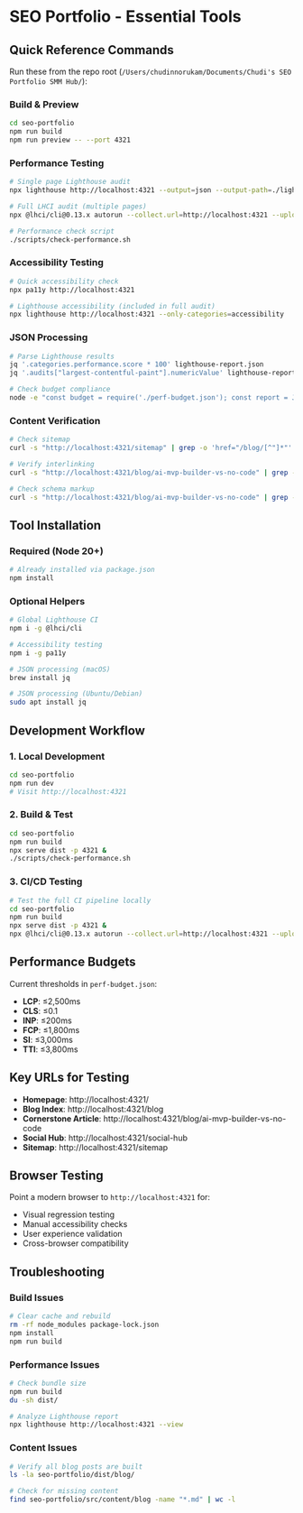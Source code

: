 # SEO Portfolio - Essential Tools

## Quick Reference Commands

Run these from the repo root (`/Users/chudinnorukam/Documents/Chudi's SEO Portfolio SMM Hub/`):

### Build & Preview
```bash
cd seo-portfolio
npm run build
npm run preview -- --port 4321
```

### Performance Testing
```bash
# Single page Lighthouse audit
npx lighthouse http://localhost:4321 --output=json --output-path=./lighthouse-report.json

# Full LHCI audit (multiple pages)
npx @lhci/cli@0.13.x autorun --collect.url=http://localhost:4321 --upload.target=filesystem --upload.outputDir=./lhci-reports

# Performance check script
./scripts/check-performance.sh
```

### Accessibility Testing
```bash
# Quick accessibility check
npx pa11y http://localhost:4321

# Lighthouse accessibility (included in full audit)
npx lighthouse http://localhost:4321 --only-categories=accessibility
```

### JSON Processing
```bash
# Parse Lighthouse results
jq '.categories.performance.score * 100' lighthouse-report.json
jq '.audits["largest-contentful-paint"].numericValue' lighthouse-report.json

# Check budget compliance
node -e "const budget = require('./perf-budget.json'); const report = JSON.parse(require('fs').readFileSync('./lighthouse-report.json')); console.log('LCP:', report.audits['largest-contentful-paint'].numericValue, 'ms (budget:', budget.lcp, 'ms)');"
```

### Content Verification
```bash
# Check sitemap
curl -s "http://localhost:4321/sitemap" | grep -o 'href="/blog/[^"]*"' | wc -l

# Verify interlinking
curl -s "http://localhost:4321/blog/ai-mvp-builder-vs-no-code" | grep -A 10 "Further Reading"

# Check schema markup
curl -s "http://localhost:4321/blog/ai-mvp-builder-vs-no-code" | grep -A 50 'application/ld+json'
```

## Tool Installation

### Required (Node 20+)
```bash
# Already installed via package.json
npm install
```

### Optional Helpers
```bash
# Global Lighthouse CI
npm i -g @lhci/cli

# Accessibility testing
npm i -g pa11y

# JSON processing (macOS)
brew install jq

# JSON processing (Ubuntu/Debian)
sudo apt install jq
```

## Development Workflow

### 1. Local Development
```bash
cd seo-portfolio
npm run dev
# Visit http://localhost:4321
```

### 2. Build & Test
```bash
cd seo-portfolio
npm run build
npx serve dist -p 4321 &
./scripts/check-performance.sh
```

### 3. CI/CD Testing
```bash
# Test the full CI pipeline locally
cd seo-portfolio
npm run build
npx serve dist -p 4321 &
npx @lhci/cli@0.13.x autorun --collect.url=http://localhost:4321 --upload.target=filesystem --upload.outputDir=./lhci-reports
```

## Performance Budgets

Current thresholds in `perf-budget.json`:
- **LCP**: ≤2,500ms
- **CLS**: ≤0.1
- **INP**: ≤200ms
- **FCP**: ≤1,800ms
- **SI**: ≤3,000ms
- **TTI**: ≤3,800ms

## Key URLs for Testing

- **Homepage**: http://localhost:4321/
- **Blog Index**: http://localhost:4321/blog
- **Cornerstone Article**: http://localhost:4321/blog/ai-mvp-builder-vs-no-code
- **Social Hub**: http://localhost:4321/social-hub
- **Sitemap**: http://localhost:4321/sitemap

## Browser Testing

Point a modern browser to `http://localhost:4321` for:
- Visual regression testing
- Manual accessibility checks
- User experience validation
- Cross-browser compatibility

## Troubleshooting

### Build Issues
```bash
# Clear cache and rebuild
rm -rf node_modules package-lock.json
npm install
npm run build
```

### Performance Issues
```bash
# Check bundle size
npm run build
du -sh dist/

# Analyze Lighthouse report
npx lighthouse http://localhost:4321 --view
```

### Content Issues
```bash
# Verify all blog posts are built
ls -la seo-portfolio/dist/blog/

# Check for missing content
find seo-portfolio/src/content/blog -name "*.md" | wc -l
```
